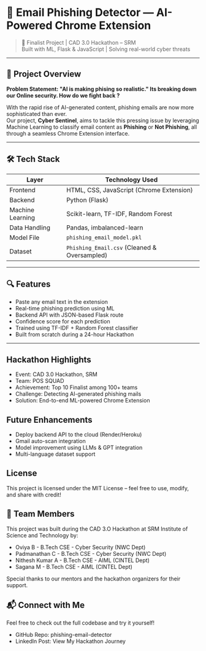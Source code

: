 # 💌 Email Phishing Detector — AI-Powered Chrome Extension

> 🚨 Finalist Project | CAD 3.0 Hackathon – SRM  
> Built with ML, Flask & JavaScript | Solving real-world cyber threats

---

## 🚀 Project Overview

**Problem Statement: "AI is making phising so realistic." Its breaking down our Online security. How do we fight back ?**

With the rapid rise of AI-generated content, phishing emails are now more sophisticated than ever.  
Our project, **Cyber Sentinel**, aims to tackle this pressing issue by leveraging Machine Learning to classify email content as **Phishing** or **Not Phishing**, all through a seamless Chrome Extension interface.

---

## 🛠️ Tech Stack

| Layer        | Technology Used                             |
|--------------|---------------------------------------------|
| Frontend     | HTML, CSS, JavaScript (Chrome Extension)    |
| Backend      | Python (Flask)                              |
| Machine Learning | Scikit-learn, TF-IDF, Random Forest     |
| Data Handling| Pandas, imbalanced-learn                    |
| Model File   | `phishing_email_model.pkl`                  |
| Dataset      | `Phishing_Email.csv` (Cleaned & Oversampled)|

---

## 🔍 Features

-  Paste any email text in the extension
-  Real-time phishing prediction using ML
-  Backend API with JSON-based Flask route
-  Confidence score for each prediction
-  Trained using TF-IDF + Random Forest classifier
-  Built from scratch during a 24-hour Hackathon

---

## Hackathon Highlights
 
 - Event: CAD 3.0 Hackathon, SRM
 - Team: POS SQUAD
 - Achievement: Top 10 Finalist among 100+ teams
 - Challenge: Detecting AI-generated phishing mails
 - Solution: End-to-end ML-powered Chrome Extension

## Future Enhancements

- Deploy backend API to the cloud (Render/Heroku)
- Gmail auto-scan integration
- Model improvement using LLMs & GPT integration
-  Multi-language dataset support


## License
This project is licensed under the MIT License – feel free to use, modify, and share with credit!

## 👥 Team Members

This project was built during the CAD 3.O Hackathon at SRM Institute of Science and Technology by:

- Oviya B - B.Tech CSE - Cyber Security (NWC Dept)
- Padmanathan C - B.Tech CSE - Cyber Security (NWC Dept)
- Nithesh Kumar A - B.Tech CSE - AIML (CINTEL Dept)
- Sagana M - B.Tech CSE - AIML (CINTEL Dept)

Special thanks to our mentors and the hackathon organizers for their support.


## 📬 Connect with Me

Feel free to check out the full codebase and try it yourself!
- GitHub Repo: phishing-email-detector
- LinkedIn Post: View My Hackathon Journey


